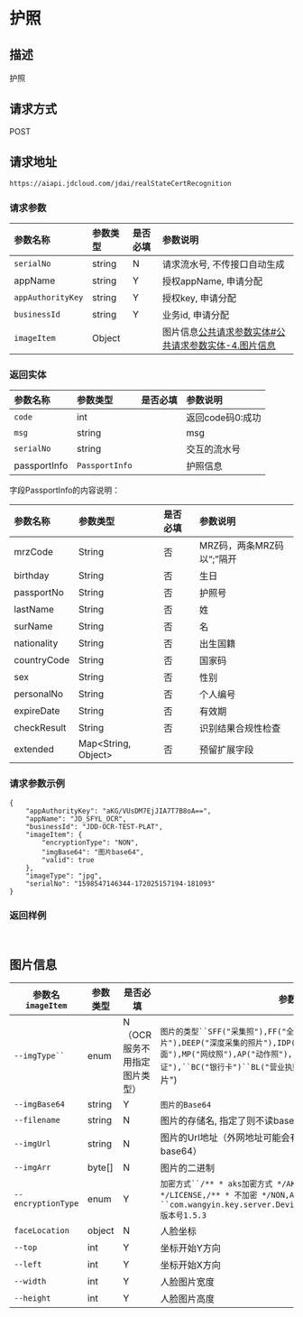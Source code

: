 # 护照


## 描述
护照

## 请求方式

POST

## 请求地址

```apl
https://aiapi.jdcloud.com/jdai/realStateCertRecognition
```

### 请求参数

| 参数名称          | 参数类型 | 是否必填 | 参数说明                                                     |
| :---------------- | :------- | :------- | :----------------------------------------------------------- |
| `serialNo`        | string   | N        | 请求流水号, 不传接口自动生成                                 |
| appName           | string   | Y        | 授权appName, 申请分配                                        |
| `appAuthorityKey` | string   | Y        | 授权key, 申请分配                                            |
| `businessId`      | string   | Y        | 业务id, 申请分配                                             |
| `imageItem`       | Object   |          | 图片信息[公共请求参数实体#公共请求参数实体-4.图片信息](https://cf.jd.com/pages/viewpage.action?pageId=138528176#id-公共请求参数实体-公共请求参数实体-4.图片信息) |

###  返回实体

| 参数名称     | 参数类型       | 是否必填 | 参数说明         |
| :----------- | :------------- | :------- | :--------------- |
| `code`       | int            |          | 返回code码0:成功 |
| `msg`        | string         |          | msg              |
| `serialNo`   | string         |          | 交互的流水号     |
| passportInfo | `PassportInfo` |          | 护照信息         |

字段PassportInfo的内容说明：

| 参数名称    | 参数类型            | 是否必填 | 参数说明                  |
| :---------- | :------------------ | :------- | :------------------------ |
| mrzCode     | String              | 否       | MRZ码，两条MRZ码以“;”隔开 |
| birthday    | String              | 否       | 生日                      |
| passportNo  | String              | 否       | 护照号                    |
| lastName    | String              | 否       | 姓                        |
| surName     | String              | 否       | 名                        |
| nationality | String              | 否       | 出生国籍                  |
| countryCode | String              | 否       | 国家码                    |
| sex         | String              | 否       | 性别                      |
| personalNo  | String              | 否       | 个人编号                  |
| expireDate  | String              | 否       | 有效期                    |
| checkResult | String              | 否       | 识别结果合规性检查        |
| extended    | Map<String, Object> | 否       | 预留扩展字段              |

###  请求参数示例

```
{
    "appAuthorityKey": "aKG/VUsDM7EjJIA7T7B8oA==",
    "appName": "JD_SFYL_OCR",
    "businessId": "JDD-OCR-TEST-PLAT",
    "imageItem": {
        "encryptionType": "NON",
        "imgBase64": "图片base64",
        "valid": true
    },
    "imageType": "jpg",
    "serialNo": "1598547146344-172025157194-181093"
}
```



### 返回样例

```
 
```

## 图片信息



| 参数名`imageItem`  | 参数类型 | 是否必填                     | 参数说明                                                     |
| ------------------ | -------- | ---------------------------- | ------------------------------------------------------------ |
| `--imgType`` `     | enum     | N（OCR服务不用指定图片类型） | `图片的类型``SFF("采集照"),FF("全景采集照"),NIR("双目采集的近红外照片"),DEEP("深度采集的照片"),IDP("身份证正面"),IDN("身份证反面"),MP("网纹照"),AP("动作照"),``VL("行驶证"),``DL("驾驶证"),``BC("银行卡")``BL("营业执照")``LP("车牌")`COM("通用图片") |
| `--imgBase64`      | string   | Y                            | `图片的Base64`                                               |
| `--filename`       | string   | N                            | 图片的存储名, 指定了则不读base64                             |
| `--imgUrl`         | string   | N                            | 图片的Url地址（外网地址可能会有socket连接超时问题，建议传base64） |
| `--imgArr`         | byte[]   | N                            | 图片的二进制                                                 |
| `--encryptionType` | enum     | Y                            | `加密方式``/** * aks加密方式 */AKS,/** * license 加密 */LICENSE,/** * 不加密 */NON,AKS解密方式：``com.wangyin.key.server.DeviceCryptoService#decryptEnvelop  版本号1.5.3` |
| `faceLocation`     | object   | N                            | 人脸坐标                                                     |
| `--top`            | int      | Y                            | 坐标开始Y方向                                                |
| `--left`           | int      | Y                            | 坐标开始X方向                                                |
| `--width`          | int      | Y                            | 人脸图片宽度                                                 |
| `--height`         | int      | Y                            | 人脸图片高度                                                 |


